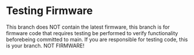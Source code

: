 # Testing Firmware
This branch does NOT contain the latest firmware, this branch is for firmware code that
requires testing be performed to verify functionality beforebeing committed to main.
If you are responsible for testing code, this is your branch. NOT FIRMWARE!
